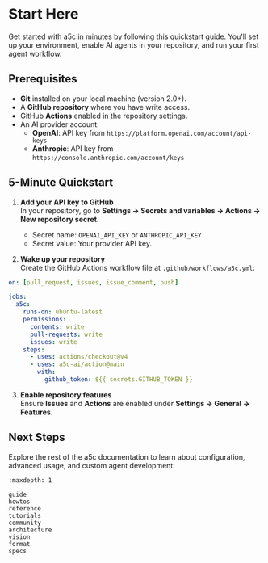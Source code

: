 # Start Here

Get started with a5c in minutes by following this quickstart guide. You'll set up your environment, enable AI agents in your repository, and run your first agent workflow.

## Prerequisites

- **Git** installed on your local machine (version 2.0+).
- A **GitHub repository** where you have write access.
- GitHub **Actions** enabled in the repository settings.
- An AI provider account:
  - **OpenAI**: API key from `https://platform.openai.com/account/api-keys`
  - **Anthropic**: API key from `https://console.anthropic.com/account/keys`

## 5-Minute Quickstart

1. **Add your API key to GitHub**  
   In your repository, go to **Settings → Secrets and variables → Actions → New repository secret**.  
   - Secret name: `OPENAI_API_KEY` or `ANTHROPIC_API_KEY`  
   - Secret value: Your provider API key.

2. **Wake up your repository**  
   Create the GitHub Actions workflow file at `.github/workflows/a5c.yml`:

```yaml
on: [pull_request, issues, issue_comment, push]

jobs:
  a5c:
    runs-on: ubuntu-latest
    permissions:
      contents: write
      pull-requests: write
      issues: write
    steps:
      - uses: actions/checkout@v4
      - uses: a5c-ai/action@main
        with:
          github_token: ${{ secrets.GITHUB_TOKEN }}
```

3. **Enable repository features**  
   Ensure **Issues** and **Actions** are enabled under **Settings → General → Features**.

## Next Steps

Explore the rest of the a5c documentation to learn about configuration, advanced usage, and custom agent development:

```{toctree}
:maxdepth: 1

guide
howtos
reference
tutorials
community
architecture
vision
format
specs
```
